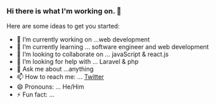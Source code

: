 ### Hi there is what I'm working on. 👋

Here are some ideas to get you started:
- 🔭 I’m currently working on ...web development
- 🌱 I’m currently learning ... software engineer and web development
- 👯 I’m looking to collaborate on ... javaScript & react.js
- 🤔 I’m looking for help with ... Laravel & php
- 💬 Ask me about ...anything
- 📫 How to reach me: ... [Twitter](https://twitter.com/Abdu3_q?s=09)
- 😄 Pronouns: ... He/Him
- ⚡ Fun fact: ...
